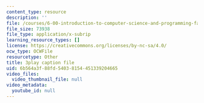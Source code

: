 ```yaml
---
content_type: resource
description: ''
file: /courses/6-00-introduction-to-computer-science-and-programming-fall-2008/6b564a3f88fd54038154451339204665_Q8SoG1OIveU.vtt
file_size: 73938
file_type: application/x-subrip
learning_resource_types: []
license: https://creativecommons.org/licenses/by-nc-sa/4.0/
ocw_type: OCWFile
resourcetype: Other
title: 3play caption file
uid: 6b564a3f-88fd-5403-8154-451339204665
video_files:
  video_thumbnail_file: null
video_metadata:
  youtube_id: null
---
```

